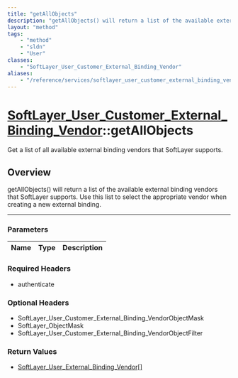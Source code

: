 ```yaml
---
title: "getAllObjects"
description: "getAllObjects() will return a list of the available external binding vendors that SoftLayer supports.  Use this list to... "
layout: "method"
tags:
    - "method"
    - "sldn"
    - "User"
classes:
    - "SoftLayer_User_Customer_External_Binding_Vendor"
aliases:
    - "/reference/services/softlayer_user_customer_external_binding_vendor/getAllObjects"
---
```

# [SoftLayer_User_Customer_External_Binding_Vendor](/reference/services/SoftLayer_User_Customer_External_Binding_Vendor)::getAllObjects


Get a list of all available external binding vendors that SoftLayer supports.


## Overview 
getAllObjects() will return a list of the available external binding vendors that SoftLayer supports.  Use this list to select the appropriate vendor when creating a new external binding. 

-----

### Parameters 
|Name | Type | Description |
| --- | --- | --- |


### Required Headers
* authenticate


### Optional Headers
* SoftLayer_User_Customer_External_Binding_VendorObjectMask
* SoftLayer_ObjectMask
* SoftLayer_User_Customer_External_Binding_VendorObjectFilter

### Return Values
* <a href='/reference/datatypes/SoftLayer_User_External_Binding_Vendor'>SoftLayer_User_External_Binding_Vendor[] </a>




